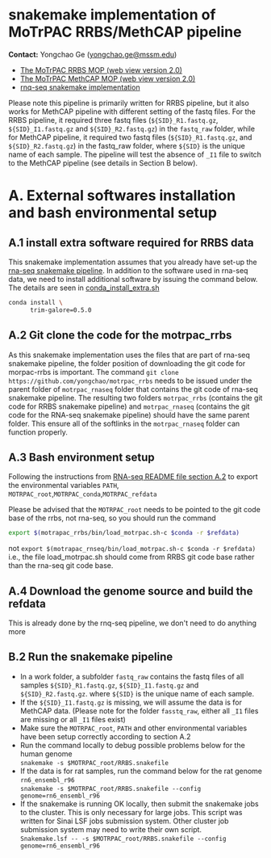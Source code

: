 # snakemake implementation of MoTrPAC RRBS/MethCAP pipeline
**Contact:** Yongchao Ge (yongchao.ge@mssm.edu)
* [The MoTrPAC RRBS MOP (web view version 2.0)](https://docs.google.com/document/d/e/2PACX-1vTxMwrq4Q3b5GUfPtZF2krpK_ah0yW--TyeOAFrEVi_FvgIPhkCKPytRQ8QmZe5WF1KKjah0pftU9A_/pub)
* [The MoTrPAC MethCAP MOP (web view version 2.0)](https://docs.google.com/document/d/e/2PACX-1vT_qPrhekYh8VMDVy3ACGYapnTol6aUmekR6-zh_10RR0jLXiUkfse9Y6KyTuMS2KDpOnoeEPM8mbVC/pub)
* [rnq-seq snakemake implementation](https://github.com/yongchao/motrpac_rnaseq)

Please note this pipeline is primarily written for RRBS pipeline, but it also works for MethCAP pipeline with different setting of the fastq files. For the RRBS pipeline, it required three fastq files (`${SID}_R1.fastq.gz`, `${SID}_I1.fastq.gz` and `${SID}_R2.fastq.gz`) in the `fastq_raw` folder, while for MethCAP pipeline, it required two fastq files (`${SID}_R1.fastq.gz`, and `${SID}_R2.fastq.gz`) in the fastq_raw folder, where `${SID}` is the unique name of each sample.  The pipeline will test  the absence of `_I1` file to switch to the MethCAP pipeline (see details in Section B below).

# A. External softwares installation and bash environmental setup
## A.1 install extra software required for RRBS data
This snakemake implementation assumes that you already have set-up the [rna-seq snakemake pipeline](https://github.com/yongchao/motrpac_rnaseq).
In addition to the software used in rna-seq data, we need to install additional software by issuing the command below. The details are seen in [conda\_install\_extra.sh](bin/conda_install_extra.sh)
```bash
conda install \
      trim-galore=0.5.0
```
## A.2 Git clone the code for the motrpac_rrbs
As this snakemake implementation uses the files that are part of rna-seq snakemake pipeline, the folder position of downloading the git code for morpac-rrbs is important.
The command `git clone https://github.com/yongchao/motrpac_rrbs` needs to be issued under the parent folder of `motrpac_rnaseq` folder that contains the git code of rna-seq snakemake pipeline. The resulting two folders `motrpac_rrbs` (contains the git code for RRBS snakemake pipeline) and `motrpac_rnaseq` (contains the git code for the RNA-seq snakemake pipeline) should have the same parent folder. This ensure all of the softlinks in the `motrpac_rnaseq` folder can function properly.

## A.3 Bash environment setup
Following the instructions from [RNA-seq README file section A.2](https://github.com/yongchao/motrpac_rnaseq/blob/master/README.md#a2-bash-environments-setup) to export the environmental variables `PATH`, `MOTRPAC_root`,`MOTRPAC_conda`,`MOTRPAC_refdata`

Please be advised that the `MOTRPAC_root` needs to be pointed to the git code base of the rrbs, not rna-seq, so you should run the command 
```bash
export $(motrapac_rrbs/bin/load_motrpac.sh-c $conda -r $refdata)
```  
not `export $(motrapac_rnseq/bin/load_motrpac.sh-c $conda -r $refdata)`  i.e., the file load_motrpac.sh should come from RRBS git code base rather than the rna-seq git code base.

## A.4 Download the genome source and build the refdata
This is already done by the rnq-seq pipeline, we don't need to do anything more

## B.2 Run the snakemake pipeline
* In a work folder, a subfolder `fastq_raw` contains the fastq files of all samples `${SID}_R1.fastq.gz`, `${SID}_I1.fastq.gz` and `${SID}_R2.fastq.gz`. where `${SID}` is the unique name of each sample.
* If the `${SID}_I1.fastq.gz` is missing, we will assume the data is for MethCAP data. (Please note for the folder `fasstq_raw`, either all `_I1` files are missing or all `_I1` files exist)
* Make sure the `MOTRPAC_root`, `PATH` and other environmental variables have been setup correctly according to section A.2
* Run the command locally to debug possible problems below for the human genome  
  `snakemake -s $MOTRPAC_root/RRBS.snakefile`
* If the data is for rat samples, run the command below for the rat genome `rn6_ensembl_r96`  
  `snakemake -s $MOTRPAC_root/RRBS.snakefile --config genome=rn6_ensembl_r96`
* If the snakemake is running OK locally, then submit the snakemake jobs to the cluster. This is only necessary for large jobs. This script was written for Sinai LSF jobs submission system. Other cluster job submission system may need to write their own script.  
  `Snakemake.lsf -- -s $MOTRPAC_root/RRBS.snakefile --config genome=rn6_ensembl_r96`
  
